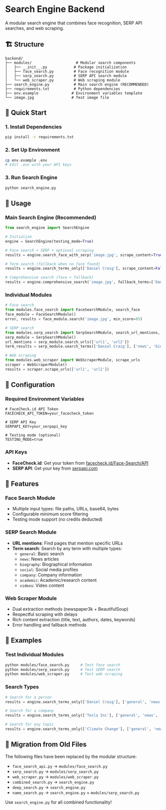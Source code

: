 # Search Engine Backend

A modular search engine that combines face recognition, SERP API searches, and web scraping.

## 🏗️ Structure

```
backend/
├── modules/                    # Modular search components
│   ├── __init__.py            # Package initialization
│   ├── face_search.py         # Face recognition module
│   ├── serp_search.py         # SERP API search module
│   └── web_scraper.py         # Web scraping module
├── search_engine.py           # Main search engine (RECOMMENDED)
├── requirements.txt           # Python dependencies
├── env.example               # Environment variables template
└── image.jpg                 # Test image file
```

## 🚀 Quick Start

### 1. Install Dependencies
```bash
pip install -r requirements.txt
```

### 2. Set Up Environment
```bash
cp env.example .env
# Edit .env with your API keys
```

### 3. Run Search Engine
```bash
python search_engine.py
```

## 📖 Usage

### Main Search Engine (Recommended)
```python
from search_engine import SearchEngine

# Initialize
engine = SearchEngine(testing_mode=True)

# Face search + SERP + optional scraping
results = engine.search_face_with_serp('image.jpg', scrape_content=True)

# Term search (fallback when no face found)
results = engine.search_terms_only(['Daniel Craig'], scrape_content=False)

# Comprehensive search (face + fallback)
results = engine.comprehensive_search('image.jpg', fallback_terms=['Daniel Craig'])
```

### Individual Modules
```python
# Face search
from modules.face_search import FaceSearchModule, search_face
face_module = FaceSearchModule()
error, results = face_module.search('image.jpg', min_score=85)

# SERP search
from modules.serp_search import SerpSearchModule, search_url_mentions, search_terms
serp_module = SerpSearchModule()
url_mentions = serp_module.search_urls(['url1', 'url2'])
term_results = serp_module.search_terms(['Daniel Craig'], ['news', 'biography'])

# Web scraping
from modules.web_scraper import WebScraperModule, scrape_urls
scraper = WebScraperModule()
results = scraper.scrape_urls(['url1', 'url2'])
```

## 🔧 Configuration

### Required Environment Variables
```env
# FaceCheck.id API Token
FACECHECK_API_TOKEN=your_facecheck_token

# SERP API Key  
SERPAPI_KEY=your_serpapi_key

# Testing mode (optional)
TESTING_MODE=true
```

### API Keys
- **FaceCheck.id**: Get your token from [facecheck.id/Face-Search/API](https://facecheck.id/Face-Search/API)
- **SERP API**: Get your key from [serpapi.com](https://serpapi.com/)

## 🎯 Features

### Face Search Module
- Multiple input types: file paths, URLs, base64, bytes
- Configurable minimum score filtering
- Testing mode support (no credits deducted)

### SERP Search Module
- **URL mentions**: Find pages that mention specific URLs
- **Term search**: Search by any term with multiple types:
  - `general`: Basic search
  - `news`: News articles
  - `biography`: Biographical information
  - `social`: Social media profiles
  - `company`: Company information
  - `academic`: Academic/research content
  - `videos`: Video content

### Web Scraper Module
- Dual extraction methods (newspaper3k + BeautifulSoup)
- Respectful scraping with delays
- Rich content extraction (title, text, authors, dates, keywords)
- Error handling and fallback methods

## 🎲 Examples

### Test Individual Modules
```bash
python modules/face_search.py     # Test face search
python modules/serp_search.py     # Test SERP search
python modules/web_scraper.py     # Test web scraping
```

### Search Types
```python
# Search for a person
results = engine.search_terms_only(['Daniel Craig'], ['general', 'news', 'biography'])

# Search for a company
results = engine.search_terms_only(['Tesla Inc'], ['general', 'news', 'company'])

# Search for any topic
results = engine.search_terms_only(['Climate Change'], ['general', 'news', 'academic'])
```

## 🔄 Migration from Old Files

The following files have been replaced by the modular structure:
- `face_search_api.py` → `modules/face_search.py`
- `serp_search.py` → `modules/serp_search.py`
- `web_scraper.py` → `modules/web_scraper.py`
- `combined_search.py` → `search_engine.py`
- `deep_search.py` → `search_engine.py`
- `name_search.py` → `search_engine.py` + `modules/serp_search.py`

Use `search_engine.py` for all combined functionality!
